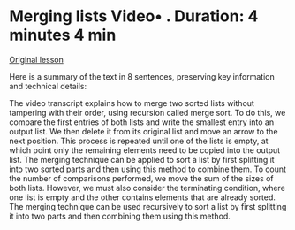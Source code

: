 # Merging lists Video• . Duration: 4 minutes 4 min

[Original lesson](https://www.coursera.org/learn/uol-fundamentals-of-computer-science/lecture/16VnD/merging-lists)

Here is a summary of the text in 8 sentences, preserving key information and technical details:

The video transcript explains how to merge two sorted lists without tampering with their order, using recursion called merge sort. To do this, we compare the first entries of both lists and write the smallest entry into an output list. We then delete it from its original list and move an arrow to the next position. This process is repeated until one of the lists is empty, at which point only the remaining elements need to be copied into the output list. The merging technique can be applied to sort a list by first splitting it into two sorted parts and then using this method to combine them. To count the number of comparisons performed, we move the sum of the sizes of both lists. However, we must also consider the terminating condition, where one list is empty and the other contains elements that are already sorted. The merging technique can be used recursively to sort a list by first splitting it into two parts and then combining them using this method.

